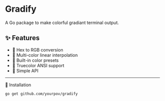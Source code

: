 # Gradify
A Go package to make colorful gradiant terminal output.

## ✨ Features

- 🔹 Hex to RGB conversion  
- 🔹 Multi-color linear interpolation  
- 🔹 Built-in color presets  
- 🔹 Truecolor ANSI support  
- 🔹 Simple API

---

🔧 Installation

```bash
go get github.com/yourpov/gradify
```
